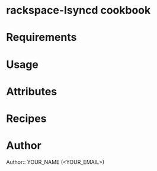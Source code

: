 # rackspace-lsyncd cookbook

# Requirements

# Usage

# Attributes

# Recipes

# Author

Author:: YOUR_NAME (<YOUR_EMAIL>)
